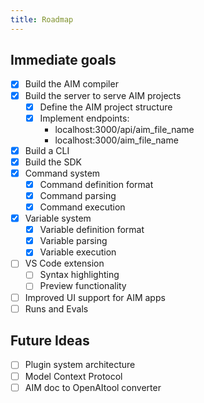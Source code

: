 ```yaml
---
title: Roadmap
---
```


## Immediate goals

- [x] Build the AIM compiler
- [x] Build the server to serve AIM projects
    - [x] Define the AIM project structure
    - [x] Implement endpoints:
        - localhost:3000/api/aim_file_name 
        - localhost:3000/aim_file_name
- [x] Build a CLI
- [x] Build the SDK
- [x] Command system
    - [x] Command definition format
    - [x] Command parsing
    - [x] Command execution
- [x] Variable system
    - [x] Variable definition format
    - [x] Variable parsing
    - [x] Variable execution
- [ ] VS Code extension
    - [ ] Syntax highlighting
    - [ ] Preview functionality
- [ ] Improved UI support for AIM apps 
- [ ] Runs and Evals

## Future Ideas

- [ ] Plugin system architecture
- [ ] Model Context Protocol
- [ ] AIM doc to OpenAItool converter